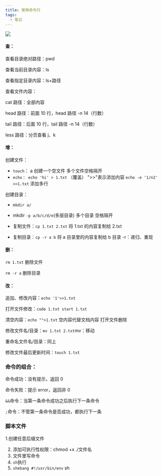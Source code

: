 ```yaml
---
title: 常用命令行
tags:
  - 笔记
---
```


![](https://gimg2.baidu.com/image_search/src=http%3A%2F%2Fwww.linuxeden.com%2Fwp-content%2Fuploads%2F2017%2F07%2Fbgnu6ymb2jmqy5o01200.jpg&refer=http%3A%2F%2Fwww.linuxeden.com&app=2002&size=f9999,10000&q=a80&n=0&g=0n&fmt=jpeg?sec=1617944609&t=0f849011a818a10c06e11636a6d92a48)

 <!-- more -->

#### 查：

查看目录绝对路径：pwd

查看当前目录内容：ls

查看指定目录内容：ls+路径

查看文件内容：

cat 路径：全部内容

head 路径：前面 10 行，head 路径 -n 14（行数）

tail 路径：后面 10 行，tail 路径 -n 14（行数）

less 路径：分页查看 j、k

#### 增：

创建文件：

- `touch`： a 创建一个空文件 多个文件空格隔开
- `echo： echo 'hi' > 1.txt` （覆盖） ">>"表示添加内容 `echo -e '1/n2' >>1.txt` 添加多行

创建目录：

- `mkdir a/`

- mkdir `-p a/b/c/d/e`(多层目录) 多个目录 空格隔开

- 复制文件：`cp 1.txt 2.txt` 将 1.txt 的内容复制给 2.txt

- 复制目录：`cp -r a b` 将 a 目录里的内容复制给 b 目录 -r：递归、重现

#### 删：

`rm 1.txt` 删除文件

`rm -r a` 删除目录

#### 改：

追加、修改内容：`echo '1'>>1.txt`

打开文件修改：`code 1.txt start 1.txt`

清空内容：`echo "">1.txt` 空内容代替文档内容 打开文件删除

修改文件名/目录：`mv 1.txt 2.txt`mv：移动

重命名文件名/目录：同上

修改文件最后更新时间：`touch 1.txt`

### 命令的组合：

命令成功：没有提示，返回 0

命令失败：提示 error，返回非 0

`&&`命令：当第一条命令成功之后执行下一条命令

`;`命令：不管第一条命令是否成功，都执行下一条

### 脚本文件

1.创建任意后缀文件

2. 添加可执行性权限：chmod +x ./文件名
3. 文件里写命令
4. `sh`执行
5. `shebang #!/usr/bin/env` sh
